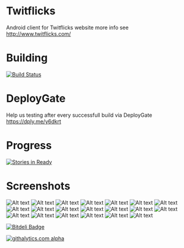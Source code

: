 Twitflicks
==========

Android client for Twitflicks website more info see http://www.twitflicks.com/

Building
===============
[![Build Status](https://travis-ci.org/QVDev/TravisCIExample.png)](https://travis-ci.org/QVDev/Twitflicks)

DeployGate
===============
Help us testing after every successfull build via DeployGate https://dply.me/y6dkrt

Progress
===============
[![Stories in Ready](https://badge.waffle.io/QVDev/Twitflicks.png?label=ready)](http://waffle.io/QVDev/Twitflicks)

Screenshots
===============
![Alt text](/screens/device-2013-08-14-002344.png "Movies buzzing view")
![Alt text](/screens/device-2013-09-25-212351.png "Choose application")
![Alt text](/screens/device-2013-09-25-212432.png "Trailer playback")
![Alt text](/screens/device-2013-10-06-163352.png "Share like / hate")
![Alt text](/screens/device-2013-10-06-195938.png "New design")
![Alt text](/screens/device-2013-10-08-214411.png "Detail view")
![Alt text](/screens/device-2013-10-22-203418.png "New Detail view")
![Alt text](/screens/device-2013-11-21-010533.png "New design Buzzing")
![Alt text](/screens/device-2013-11-21-010559.png "New design Details")
![Alt text](/screens/device-2013-11-21-231053.png "New design Details with youtube integration")
![Alt text](/screens/device-2013-11-26-225624.png "Pull to refresh loading indicator")
![Alt text](/screens/device-2013-11-26-225705.png "Show movie related tweets")
![Alt text](/screens/device-2014-01-03-160746.png "Tablet landscape mode multi columns")
![Alt text](/screens/device-2014-01-03-160836.png "Tablet portrait mode multi columns")
![Alt text](/screens/device-2014-01-03-160928.png "Phone landscape mode multi columns")
![Alt text](/screens/device-2014-01-07-205539.png "Tablet new layout")
![Alt text](/screens/device-2014-01-07-205708.png "Phone pull to refresh indicator")
![Alt text](/screens/device-2014-01-07-205730.png "Phone with new popup menu")
![Alt text](/screens/device-2014-01-07-205858.png "Tablet popupmenu activated")
![Alt text](/screens/device-2014-01-16-221133.png "New layout for buzzing")





[![Bitdeli Badge](https://d2weczhvl823v0.cloudfront.net/QVDev/twitflicks/trend.png)](https://bitdeli.com/free "Bitdeli Badge")

[![githalytics.com alpha](https://cruel-carlota.pagodabox.com/847c2e7bda39e811e9cfe1089b39f1cb "githalytics.com")](http://githalytics.com/QVDev/Twitflicks)

